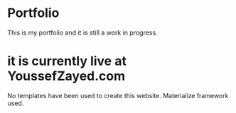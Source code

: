 # Portfolio
This is my portfolio and it is still a work in progress. 


# it is currently live at YoussefZayed.com

No templates have been used to create this website.
Materialize framework used.

